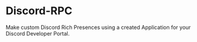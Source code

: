 # Discord-RPC
Make custom Discord Rich Presences using a created Application for your Discord Developer Portal.
